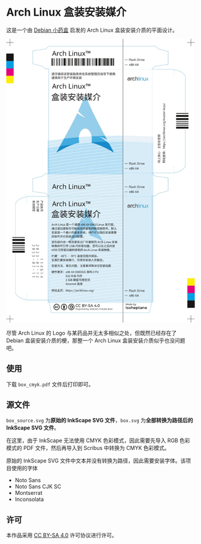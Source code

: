 # Arch Linux 盒装安装媒介
这是一个由 [Debian 小药盒](https://github.com/moesoha/debian-media-box) 启发的 Arch Linux 盒装安装介质的平面设计。

![Install Medium](preview.jpeg)

尽管 Arch Linux 的 Logo 与某药品并无太多相似之处，但既然已经存在了 Debian 盒装安装介质的梗，那整一个 Arch Linux 盒装安装介质似乎也没问题吧。

## 使用
下载 `box_cmyk.pdf` 文件后打印即可。

## 源文件
`box_source.svg` 为**原始的 InkScape SVG 文件**，`box.svg` 为**全部转换为路径后的 InkScape SVG 文件**。

在这里，由于 InkScape 无法使用 CMYK 色彩模式，因此需要先导入 RGB 色彩模式的 PDF 文件，然后再导入到 Scribus 中转换为 CMYK 色彩模式。

原始的 InkScape SVG 文件中文本并没有转换为路径，因此需要安装字体。该项目使用的字体
- Noto Sans
- Noto Sans CJK SC
- Montserrat
- Inconsolata

## 许可
本作品采用 [CC BY-SA 4.0](https://creativecommons.org/licenses/by-sa/4.0/) 许可协议进行许可。 
